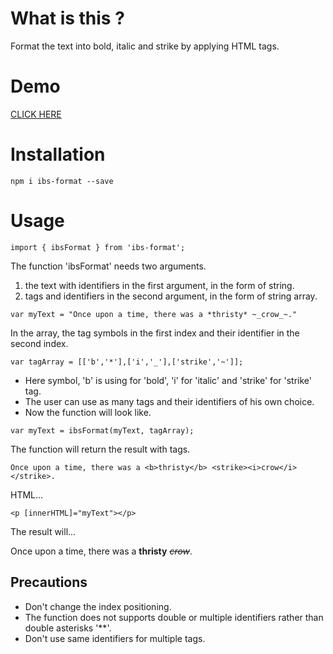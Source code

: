 # What is this ?

Format the text into bold, italic and strike by applying HTML tags.

# Demo

<a href="https://stackblitz.com/edit/angular-ivy-gdpuva?file=src%2Fapp%2Fapp.component.html">CLICK HERE</a>

# Installation

`npm i ibs-format --save`

# Usage

`import { ibsFormat } from 'ibs-format';`

 The function 'ibsFormat' needs two arguments.
   1) the text with identifiers in the first argument, in the form of string.
   2) tags and identifiers in the second argument, in the form of string array.

`var myText = "Once upon a time, there was a *thristy* ~_crow_~."`

In the array, the tag symbols in the first index and their identifier in the second index.

`var tagArray = [['b','*'],['i','_'],['strike','~']];`

 * Here symbol, 'b' is using for 'bold', 'i' for 'italic' and 'strike' for 'strike' tag.
 * The user can use as many tags and their identifiers of his own choice.
 * Now the function will look like.

`var myText = ibsFormat(myText, tagArray);`

 The function will return the result with tags.

`Once upon a time, there was a <b>thristy</b> <strike><i>crow</i></strike>.`


HTML...

```
<p [innerHTML]="myText"></p>

```

The result will...

Once upon a time, there was a <b>thristy</b> <strike><i>crow</i></strike>.


## Precautions

* Don't change the index positioning.
* The function does not supports double or multiple identifiers rather than double asterisks '**'.
* Don't use same identifiers for multiple tags.

